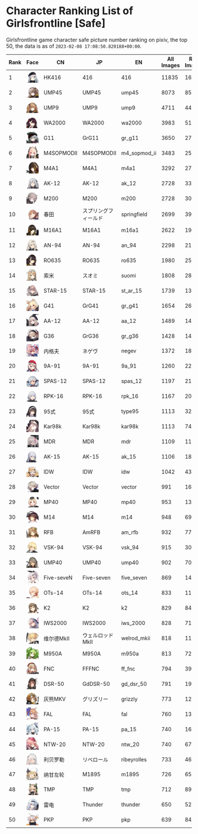 # Character Ranking List of Girlsfrontline [Safe]

Girlsfrontline game character safe picture number ranking on pixiv, the top 50, the data is as of `2023-02-08 17:08:50.820188+00:00`.

|   Rank | Face                                            | CN         | JP         | EN           |   All Images |   R18 Images |
|--------|-------------------------------------------------|------------|------------|--------------|--------------|--------------|
|      1 | ![416](./images/logo_416.png)                   | HK416      | 416        | 416          |        11835 |         1635 |
|      2 | ![ump45](./images/logo_ump45.png)               | UMP45      | UMP45      | ump45        |         8073 |          858 |
|      3 | ![ump9](./images/logo_ump9.png)                 | UMP9       | UMP9       | ump9         |         4711 |          448 |
|      4 | ![wa2000](./images/logo_wa2000.png)             | WA2000     | WA2000     | wa2000       |         3983 |          515 |
|      5 | ![gr_g11](./images/logo_gr_g11.png)             | G11        | GrG11      | gr_g11       |         3650 |          272 |
|      6 | ![m4_sopmod_ii](./images/logo_m4_sopmod_ii.png) | M4SOPMODII | M4SOPMODII | m4_sopmod_ii |         3483 |          254 |
|      7 | ![m4a1](./images/logo_m4a1.png)                 | M4A1       | M4A1       | m4a1         |         3292 |          271 |
|      8 | ![ak_12](./images/logo_ak_12.png)               | AK-12      | AK-12      | ak_12        |         2728 |          335 |
|      9 | ![m200](./images/logo_m200.png)                 | M200       | M200       | m200         |         2728 |          308 |
|     10 | ![springfield](./images/logo_springfield.png)   | 春田         | スプリングフィールド | springfield  |         2699 |          399 |
|     11 | ![m16a1](./images/logo_m16a1.png)               | M16A1      | M16A1      | m16a1        |         2622 |          198 |
|     12 | ![an_94](./images/logo_an_94.png)               | AN-94      | AN-94      | an_94        |         2298 |          214 |
|     13 | ![ro635](./images/logo_ro635.png)               | RO635      | RO635      | ro635        |         1980 |          258 |
|     14 | ![suomi](./images/logo_suomi.png)               | 索米         | スオミ        | suomi        |         1808 |          280 |
|     15 | ![st_ar_15](./images/logo_st_ar_15.png)         | STAR-15    | STAR-15    | st_ar_15     |         1739 |          133 |
|     16 | ![gr_g41](./images/logo_gr_g41.png)             | G41        | GrG41      | gr_g41       |         1654 |          260 |
|     17 | ![aa_12](./images/logo_aa_12.png)               | AA-12      | AA-12      | aa_12        |         1489 |          143 |
|     18 | ![gr_g36](./images/logo_gr_g36.png)             | G36        | GrG36      | gr_g36       |         1428 |          143 |
|     19 | ![negev](./images/logo_negev.png)               | 内格夫        | ネゲヴ        | negev        |         1372 |          183 |
|     20 | ![9a_91](./images/logo_9a_91.png)               | 9A-91      | 9A-91      | 9a_91        |         1260 |          224 |
|     21 | ![spas_12](./images/logo_spas_12.png)           | SPAS-12    | SPAS-12    | spas_12      |         1197 |          214 |
|     22 | ![rpk_16](./images/logo_rpk_16.png)             | RPK-16     | RPK-16     | rpk_16       |         1167 |          200 |
|     23 | ![type95](./images/logo_type95.png)             | 95式        | 95式        | type95       |         1113 |          326 |
|     24 | ![kar98k](./images/logo_kar98k.png)             | Kar98k     | Kar98k     | kar98k       |         1113 |           74 |
|     25 | ![mdr](./images/logo_mdr.png)                   | MDR        | MDR        | mdr          |         1109 |          112 |
|     26 | ![ak_15](./images/logo_ak_15.png)               | AK-15      | AK-15      | ak_15        |         1106 |          186 |
|     27 | ![idw](./images/logo_idw.png)                   | IDW        | IDW        | idw          |         1042 |           43 |
|     28 | ![vector](./images/logo_vector.png)             | Vector     | Vector     | vector       |          991 |          166 |
|     29 | ![mp40](./images/logo_mp40.png)                 | MP40       | MP40       | mp40         |          953 |          135 |
|     30 | ![m14](./images/logo_m14.png)                   | M14        | M14        | m14          |          948 |           69 |
|     31 | ![am_rfb](./images/logo_am_rfb.png)             | RFB        | AmRFB      | am_rfb       |          932 |           77 |
|     32 | ![vsk_94](./images/logo_vsk_94.png)             | VSK-94     | VSK-94     | vsk_94       |          915 |          303 |
|     33 | ![ump40](./images/logo_ump40.png)               | UMP40      | UMP40      | ump40        |          902 |           70 |
|     34 | ![five_seven](./images/logo_five_seven.png)     | Five-seveN | Five-seven | five_seven   |          869 |          144 |
|     35 | ![ots_14](./images/logo_ots_14.png)             | OTs-14     | OTs-14     | ots_14       |          833 |          113 |
|     36 | ![k2](./images/logo_k2.png)                     | K2         | K2         | k2           |          829 |           84 |
|     37 | ![iws_2000](./images/logo_iws_2000.png)         | IWS2000    | IWS2000    | iws_2000     |          828 |           71 |
|     38 | ![welrod_mkii](./images/logo_welrod_mkii.png)   | 维尔德MkⅡ     | ウェルロッドMkII | welrod_mkii  |          818 |          111 |
|     39 | ![m950a](./images/logo_m950a.png)               | M950A      | M950A      | m950a        |          813 |           72 |
|     40 | ![ff_fnc](./images/logo_ff_fnc.png)             | FNC        | FFFNC      | ff_fnc       |          794 |           39 |
|     41 | ![gd_dsr_50](./images/logo_gd_dsr_50.png)       | DSR-50     | GdDSR-50   | gd_dsr_50    |          791 |          195 |
|     42 | ![grizzly](./images/logo_grizzly.png)           | 灰熊MKV      | グリズリー      | grizzly      |          773 |          128 |
|     43 | ![fal](./images/logo_fal.png)                   | FAL        | FAL        | fal          |          760 |          132 |
|     44 | ![pa_15](./images/logo_pa_15.png)               | PA-15      | PA-15      | pa_15        |          740 |          161 |
|     45 | ![ntw_20](./images/logo_ntw_20.png)             | NTW-20     | NTW-20     | ntw_20       |          740 |           67 |
|     46 | ![ribeyrolles](./images/logo_ribeyrolles.png)   | 利贝罗勒       | リベロール      | ribeyrolles  |          733 |           46 |
|     47 | ![m1895](./images/logo_m1895.png)               | 纳甘左轮       | M1895      | m1895        |          726 |           65 |
|     48 | ![tmp](./images/logo_tmp.png)                   | TMP        | TMP        | tmp          |          712 |           89 |
|     49 | ![thunder](./images/logo_thunder.png)           | 雷电         | Thunder    | thunder      |          650 |           52 |
|     50 | ![pkp](./images/logo_pkp.png)                   | PKP        | PKP        | pkp          |          639 |           84 |
